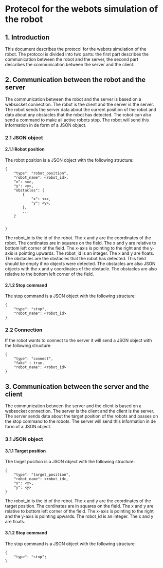 # Protecol for the webots simulation of the robot

## 1. Introduction
This document describes the protocol for the webots simulation of the robot. The protocol is divided into two parts: the first part describes the communication between the robot and the server, the second part describes the communication between the server and the client.

## 2. Communication between the robot and the server
The communication between the robot and the server is based on a websocket connection. The robot is the client and the server is the server. The robot sends the server data about the current position of the robot and data about any obstacles that the robot has detected. The robot can also send a command to make all active robots stop. The robot will send this information in de form of a JSON object.  

### 2.1 JSON object
#### 2.1.1 Robot position
The robot position is a JSON object with the following structure:
```
{
    "type": "robot_position",
    "robot_name": <robot_id>,
    "x": <x>,
    "y": <y>,
    "obstacles": {
        {
            "x": <x>,
            "y": <y>,
        },
        ...
    }
    
    
}
```
The robot_id is the id of the robot. The x and y are the coordinates of the robot. The cordinates are in squares on the field. The x and y are relative to bottom left corner of the field. The x-axis is pointing to the right and the y-axis is pointing upwards. The robot_id is an integer. The x and y are floats. The obstacles are the obstacles that the robot has detected. This field should be empty if no objects were detected. The obstacles are also JSON objects with the x and y coordinates of the obstacle. The obstacles are also relative to the bottom left corner of the field.

#### 2.1.2 Stop command
The stop command is a JSON object with the following structure:
```
{
    "type": "stop",
    "robot_name": <robot_id>
}
```

### 2.2 Connection
If the robot wants to connect to the server it will send a JSON object with the following structure:
```
{
    "type": "connect",
    "fake" : true, 
    "robot_name": <robot_id>
}
```

## 3. Communication between the server and the client

The communication between the server and the client is based on a websocket connection. The server is the client and the client is the server. The server sends data about the target position of the robots and passes on the stop command to the robots. The server will send this information in de form of a JSON object.

### 3.1 JSON object
#### 3.1.1 Target position
The target position is a JSON object with the following structure:
```
{
    "type": "target_position",
    "robot_name": <robot_id>,
    "x": <x>,
    "y": <y>
}
```

The robot_id is the id of the robot. The x and y are the coordinates of the target position. The cordinates are in squares on the field. The x and y are relative to bottom left corner of the field. The x-axis is pointing to the right and the y-axis is pointing upwards. The robot_id is an integer. The x and y are floats.

#### 3.1.2 Stop command
The stop command is a JSON object with the following structure:
```
{
    "type": "stop";
}
```




